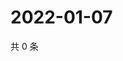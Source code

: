 # 2022-01-07

共 0 条

<!-- BEGIN WEIBO -->
<!-- 最后更新时间 Fri Jan 07 2022 07:12:32 GMT+0800 (China Standard Time) -->

<!-- END WEIBO -->
